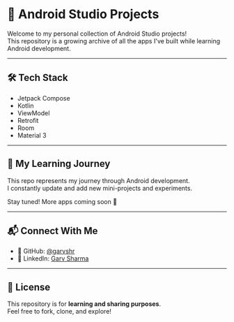 # 📱 Android Studio Projects

Welcome to my personal collection of Android Studio projects!  
This repository is a growing archive of all the apps I've built while learning Android development.

---

## 🛠️ Tech Stack

- Jetpack Compose
- Kotlin
- ViewModel
- Retrofit
- Room
- Material 3

---

## 🌱 My Learning Journey

This repo represents my journey through Android development.  
I constantly update and add new mini-projects and experiments.

Stay tuned! More apps coming soon 🚧

---

## 📬 Connect With Me

- 🐙 GitHub: [@garvshr](https://github.com/garvshr)
- 💼 LinkedIn: [Garv Sharma](https://www.linkedin.com/in/garv-sharma-a28060287?utm_source=share&utm_campaign=share_via&utm_content=profile&utm_medium=android_app)

---

## 📄 License

This repository is for **learning and sharing purposes**.  
Feel free to fork, clone, and explore!

